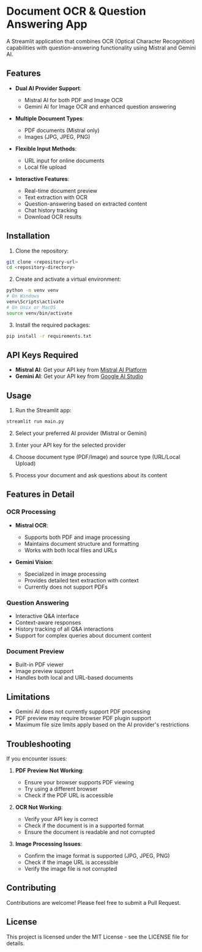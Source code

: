 # Document OCR & Question Answering App

A Streamlit application that combines OCR (Optical Character Recognition) capabilities with question-answering functionality using Mistral and Gemini AI.

## Features

- **Dual AI Provider Support**: 
  - Mistral AI for both PDF and Image OCR
  - Gemini AI for Image OCR and enhanced question answering

- **Multiple Document Types**:
  - PDF documents (Mistral only)
  - Images (JPG, JPEG, PNG)

- **Flexible Input Methods**:
  - URL input for online documents
  - Local file upload

- **Interactive Features**:
  - Real-time document preview
  - Text extraction with OCR
  - Question-answering based on extracted content
  - Chat history tracking
  - Download OCR results

## Installation

1. Clone the repository:
```bash
git clone <repository-url>
cd <repository-directory>
```

2. Create and activate a virtual environment:
```bash
python -m venv venv
# On Windows
venv\Scripts\activate
# On Unix or MacOS
source venv/bin/activate
```

3. Install the required packages:
```bash
pip install -r requirements.txt
```

## API Keys Required

- **Mistral AI**: Get your API key from [Mistral AI Platform](https://mistral.ai)
- **Gemini AI**: Get your API key from [Google AI Studio](https://makersuite.google.com/app/apikey)

## Usage

1. Run the Streamlit app:
```bash
streamlit run main.py
```

2. Select your preferred AI provider (Mistral or Gemini)

3. Enter your API key for the selected provider

4. Choose document type (PDF/Image) and source type (URL/Local Upload)

5. Process your document and ask questions about its content

## Features in Detail

### OCR Processing
- **Mistral OCR**: 
  - Supports both PDF and image processing
  - Maintains document structure and formatting
  - Works with both local files and URLs

- **Gemini Vision**: 
  - Specialized in image processing
  - Provides detailed text extraction with context
  - Currently does not support PDFs

### Question Answering
- Interactive Q&A interface
- Context-aware responses
- History tracking of all Q&A interactions
- Support for complex queries about document content

### Document Preview
- Built-in PDF viewer
- Image preview support
- Handles both local and URL-based documents

## Limitations

- Gemini AI does not currently support PDF processing
- PDF preview may require browser PDF plugin support
- Maximum file size limits apply based on the AI provider's restrictions

## Troubleshooting

If you encounter issues:

1. **PDF Preview Not Working**:
   - Ensure your browser supports PDF viewing
   - Try using a different browser
   - Check if the PDF URL is accessible

2. **OCR Not Working**:
   - Verify your API key is correct
   - Check if the document is in a supported format
   - Ensure the document is readable and not corrupted

3. **Image Processing Issues**:
   - Confirm the image format is supported (JPG, JPEG, PNG)
   - Check if the image URL is accessible
   - Verify the image file is not corrupted

## Contributing

Contributions are welcome! Please feel free to submit a Pull Request.

## License

This project is licensed under the MIT License - see the LICENSE file for details. 
